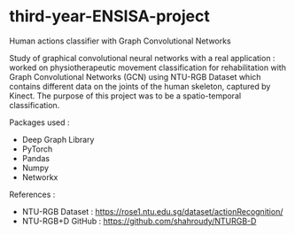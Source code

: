 # third-year-ENSISA-project
Human actions classifier with Graph Convolutional Networks

Study of graphical convolutional neural networks with a real application : worked on physiotherapeutic movement classification for rehabilitation with Graph Convolutional Networks (GCN) using NTU-RGB Dataset which contains different data on the joints of the human skeleton, captured by Kinect. The purpose of this project was to be a spatio-temporal classification.

Packages used :
  - Deep Graph Library
  - PyTorch
  - Pandas
  - Numpy
  - Networkx

References :
 - NTU-RGB Dataset : https://rose1.ntu.edu.sg/dataset/actionRecognition/
 - NTU-RGB+D GitHub : https://github.com/shahroudy/NTURGB-D
